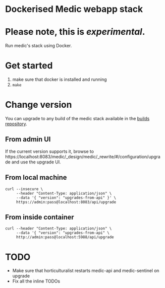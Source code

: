 Dockerised Medic webapp stack
=============================

# Please note, this is **_experimental_**.

Run medic's stack using Docker.

# Get started

1. make sure that docker is installed and running
2. `make`

# Change version

You can upgrade to any build of the medic stack available in the [builds repository](https://staging.dev.medicmobile.org/_couch/_utils/database.html?builds).

## From admin UI

If the current version supports it, browse to https://localhost:8083/medic/_design/medic/_rewrite/#/configuration/upgrade and use the upgrade UI.

## From local machine

	curl --insecure \
	     --header "Content-Type: application/json" \
	     --data '{ "version": "upgrades-from-api" }' \
	     https://admin:pass@localhost:8083/api/upgrade

## From inside container

	curl --header "Content-Type: application/json" \
	     --data '{ "version": "upgrades-from-api" \
	     http://admin:pass@localhost:5988/api/upgrade 

# TODO

* Make sure that horticulturalist restarts medic-api and medic-sentinel on upgrade
* Fix all the inline TODOs
